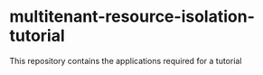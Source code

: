 # multitenant-resource-isolation-tutorial
This repository contains the applications required for a tutorial
